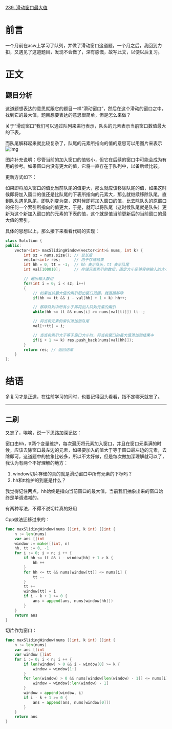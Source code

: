 [239. 滑动窗口最大值](https://leetcode.cn/problems/sliding-window-maximum/)



#  前言

一个月前在acw上学习了队列，并做了滑动窗口这道题，一个月之后，我回到力扣，又遇见了这道题目，发现不会做了，深有感慨，故写此文，以便以后复习。

# 正文

## 题目分析

这道题想表达的意思就跟它的题目一样“滑动窗口”，然后在这个滑动的窗口之中，找到它的最大值，题目想要表达的意思很简单，但是怎么来做？

关于“滑动窗口”我们可以通过队列来进行表示，队头的元素表示当前窗口数值最大的下表，

而队尾解释起来就比较复杂了，队尾的元素所指向的值的意思可以用图片来表示![img](https://i-blog.csdnimg.cn/direct/d7401d74ddb24e74adf7c86c9426ed88.bmp)![点击并拖拽以移动](data:image/gif;base64,R0lGODlhAQABAPABAP///wAAACH5BAEKAAAALAAAAAABAAEAAAICRAEAOw==)

图片补充说明：尽管当前的加入窗口的值较小，但它在后续的窗口中可能会成为有用的参考。如果窗口内没有更大的值，它将一直存在于队列中，以备后续比较。

更新方式如下：

如果即将加入窗口的值比当前队尾的值更大，那么就应该移除队尾的值，如果这时候即将加入窗口的值还是比队尾的下表所指向的元素大，那么就继续移除队尾，直到队头遇见队尾，即队列变为空，这时候即将加入窗口的值，比去除队头的原窗口的任何一个索引所指向的值更大，于是，就可以将队尾（这时候队尾就是队头）更新为这个新加入窗口的的元素的下表的值，这个就是值当前更新后的当前窗口的最大值的索引，

具体的思想以上，那么接下来看看代码的实现：

```cpp
class Solution {
public:
    vector<int> maxSlidingWindow(vector<int>& nums, int k) {
        int sz = nums.size(); // 总长度
        vector<int> res;      // 用于存储结果
        int hh = 0, tt = -1;  // hh 表示队头，tt 表示队尾
        int val[100010];      // 存储元素索引的数组，固定大小足够容纳输入的大小

        // 遍历输入数组
        for(int i = 0; i < sz; i++)
        {
            // 如果当前最大值的索引超出窗口范围，就直接移除
            if(hh <= tt && i - val[hh] + 1 > k) hh++;

            // 移除队列中所有小于即将加入队列元素的索引
            while(hh <= tt && nums[i] >= nums[val[tt]]) tt--;

            // 将当前元素的索引添加到队尾
            val[++tt] = i;

            // 当当前索引大于等于窗口大小时，将当前窗口的最大值添加到结果中
            if(i + 1 >= k) res.push_back(nums[val[hh]]);
        }
        return res; // 返回结果
    }
};
```

# 结语

多复习才是正道，在往前学习的同时，也要记得回头看看，指不定哪天就忘了。

----

## 二刷

又忘了，唉唉，说一下思路加深记忆：

窗口由hh，tt两个变量维护，每次遍历将元素加入窗口，并且在窗口元素满的时候，应该去除窗口最左边的元素，如果要加入的值大于等于窗口最左边的元素，去除即可，这道题中的抽象比较多，所以不太好做，但是每次做加深理解就可以了，我认为有两个不好理解的地方：

1. window切片存储的真的就是滑动窗口中所有元素的下标吗？
2. hh和tt维护的到底是什么？

我觉得记住两点，hh始终是指向当前窗口的最大值，当前我们抽象出来的窗口始终是单调递减的。

有两种写法，不得不说切片真的好用

Cpp做法迁移过来的：

```go
func maxSlidingWindow(nums []int, k int) []int {
    n := len(nums)
    var ans []int
    window := make([]int, n)
    hh, tt := 0, -1
    for i := 0; i < n; i ++ {
        if hh <= tt && i - window[hh] + 1 > k {
            hh ++
        }
        for hh <= tt && nums[window[tt]] <= nums[i] {
            tt --
        }
        tt ++
        window[tt] = i
        if i - k + 1 >= 0 {
            ans = append(ans, nums[window[hh]])
        }
    }
    return ans
}
```

切片作为窗口：

```go
func maxSlidingWindow(nums []int, k int) []int {
    n := len(nums)
    var ans []int
    var window []int
    for i := 0; i < n; i ++ {
        if len(window) > 0 && i - window[0] >= k {
            window = window[1:]
        }
        for len(window) > 0 && nums[window[len(window) - 1]] <= nums[i] {
            window = window[:len(window) - 1]
        }
        window = append(window, i)
        if i - k + 1 >= 0 {
            ans = append(ans, nums[window[0]])
        }
    }
    return ans
}
```

